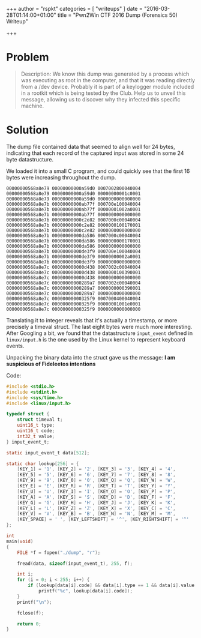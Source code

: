 +++
author = "rspkt"
categories = [ "writeups" ]
date = "2016-03-28T01:14:00+01:00"
title = "Pwn2Win CTF 2016 Dump (Forensics 50) Writeup"

+++

# Problem

> Description: We know this dump was generated by a process which was executing
as root in the computer, and that it was reading directly from a /dev device.
Probably it is part of a keylogger module included in a rootkit which is being
tested by the Club. Help us to unveil this message, allowing us to discover why
they infected this specific machine.

# Solution

The dump file contained data that seemed to align well for 24 bytes, indicating
that each record of the captured input was stored in some 24 byte
datastructure.

We loaded it into a small C program, and could quickly see that the
first 16 bytes were increasing throughout the dump.

~~~
00000000568a8e79 00000000000a59d0 0007002800040004
00000000568a8e79 00000000000a59d0 00000000001c0001
00000000568a8e79 00000000000a59d0 0000000000000000
00000000568a8e7b 00000000000ab77f 000700e100040004
00000000568a8e7b 00000000000ab77f 00000001002a0001
00000000568a8e7b 00000000000ab77f 0000000000000000
00000000568a8e7b 00000000000c2e82 0007000c00040004
00000000568a8e7b 00000000000c2e82 0000000100170001
00000000568a8e7b 00000000000c2e82 0000000000000000
00000000568a8e7b 00000000000da586 0007000c00040004
00000000568a8e7b 00000000000da586 0000000000170001
00000000568a8e7b 00000000000da586 0000000000000000
00000000568a8e7b 00000000000de3f9 000700e100040004
00000000568a8e7b 00000000000de3f9 00000000002a0001
00000000568a8e7b 00000000000de3f9 0000000000000000
00000000568a8e7c 000000000000d438 0007002c00040004
00000000568a8e7c 000000000000d438 0000000100390001
00000000568a8e7c 000000000000d438 0000000000000000
00000000568a8e7c 00000000000289a7 0007002c00040004
00000000568a8e7c 00000000000289a7 0000000000390001
00000000568a8e7c 00000000000289a7 0000000000000000
00000000568a8e7c 00000000000325f9 0007000400040004
00000000568a8e7c 00000000000325f9 00000001001e0001
00000000568a8e7c 00000000000325f9 0000000000000000
~~~

Translating it to integer reveals that it's actually a timestamp, or more
precisely a timeval struct. The last eight bytes were much more interesting.
After Googling a bit, we found that the datastructure `input_event` defined in
`linux/input.h` is the one used by the Linux kernel to represent keyboard
events.

Unpacking the binary data into the struct gave us the message:
**I am suspicious of Fideleetos intentions**

Code:
~~~c
#include <stdio.h>
#include <stdint.h>
#include <sys/time.h>
#include <linux/input.h>

typedef struct {
	struct timeval t;
	uint16_t type;
	uint16_t code;
	int32_t value;
} input_event_t;

static input_event_t data[512];

static char lookup[256] = {
	[KEY_1] = '1', [KEY_2] = '2', [KEY_3] = '3', [KEY_4] = '4',
	[KEY_5] = '5', [KEY_6] = '6', [KEY_7] = '7', [KEY_8] = '8',
	[KEY_9] = '9', [KEY_0] = '0', [KEY_Q] = 'Q', [KEY_W] = 'W',
	[KEY_E] = 'E', [KEY_R] = 'R', [KEY_T] = 'T', [KEY_Y] = 'Y',
	[KEY_U] = 'U', [KEY_I] = 'I', [KEY_O] = 'O', [KEY_P] = 'P',
	[KEY_A] = 'A', [KEY_S] = 'S', [KEY_D] = 'D', [KEY_F] = 'F',
	[KEY_G] = 'G', [KEY_H] = 'H', [KEY_J] = 'J', [KEY_K] = 'K',
	[KEY_L] = 'L', [KEY_Z] = 'Z', [KEY_X] = 'X', [KEY_C] = 'C',
	[KEY_V] = 'V', [KEY_B] = 'B', [KEY_N] = 'N', [KEY_M] = 'M',
	[KEY_SPACE] = ' ', [KEY_LEFTSHIFT] = '^', [KEY_RIGHTSHIFT] = '^'
};

int
main(void)
{
	FILE *f = fopen("./dump", "r");

	fread(data, sizeof(input_event_t), 255, f);

	int i;
	for (i = 0; i < 255; i++) {
		if (lookup[data[i].code] && data[i].type == 1 && data[i].value == 1)
			printf("%c", lookup[data[i].code]);
	}
	printf("\n");

	fclose(f);

	return 0;
}

~~~
